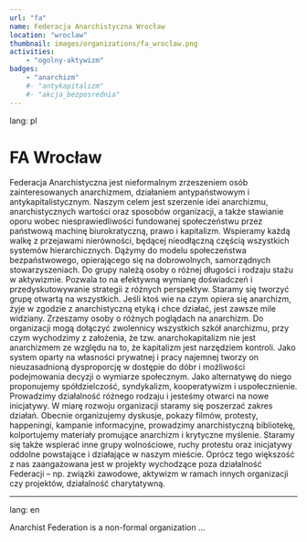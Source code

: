 ```yaml
---
url: "fa"
name: Federacja Anarchistyczna Wrocław
location: "wroclaw"
thumbnail: images/organizations/fa_wroclaw.png
activities:
    - "ogolny-aktywizm"
badges:
    - "anarchizm"
    #- "antykapitalizm"
    #- "akcja_bezposrednia"
---         
```

lang: pl

FA Wrocław
==========

Federacja Anarchistyczna jest nieformalnym zrzeszeniem osób zainteresowanych anarchizmem, działaniem antypaństwowym i antykapitalistycznym. Naszym celem jest szerzenie idei anarchizmu, anarchistycznych wartości oraz sposobów organizacji, a także stawianie oporu wobec niesprawiedliwości fundowanej społeczeństwu przez państwową machinę biurokratyczną, prawo i kapitalizm. Wspieramy każdą walkę z przejawami nierówności, będącej nieodłączną częścią wszystkich systemów hierarchicznych. Dążymy do modelu społeczeństwa bezpaństwowego, opierającego się na dobrowolnych, samorządnych stowarzyszeniach.
Do grupy należą osoby o różnej długości i rodzaju stażu w aktywizmie. Pozwala to na efektywną wymianę doświadczeń i przedyskutowywanie strategii z różnych perspektyw. Staramy się tworzyć grupę otwartą na wszystkich. Jeśli ktoś wie na czym opiera się anarchizm, żyje w zgodzie z anarchistyczną etyką i chce działać, jest zawsze mile widziany.
Zrzeszamy osoby o różnych poglądach na anarchizm. Do organizacji mogą dołączyć zwolennicy wszystkich szkół anarchizmu, przy czym wychodzimy z założenia, że tzw. anarchokapitalizm nie jest anarchizmem ze względu na to, że kapitalizm jest narzędziem kontroli. Jako system oparty na własności prywatnej i pracy najemnej tworzy on nieuzasadnioną dysproporcję w dostępie do dóbr i możliwości podejmowania decyzji o wymiarze społecznym. Jako alternatywę do niego proponujemy spółdzielczość, syndykalizm, kooperatywizm i uspołecznienie.
Prowadzimy działalność różnego rodzaju i jesteśmy otwarci na nowe inicjatywy. W miarę rozwoju organizacji staramy się poszerzać zakres działań. Obecnie organizujemy dyskusje, pokazy filmów, protesty, happeningi, kampanie informacyjne, prowadzimy anarchistyczną bibliotekę, kolportujemy materiały promujące anarchizm i krytyczne myślenie. Staramy się także wspierać inne grupy wolnościowe, ruchy protestu oraz inicjatywy oddolne powstające i działające w naszym mieście. Oprócz tego większość z nas zaangażowana jest w projekty wychodzące poza działalność Federacji – np. związki zawodowe, aktywizm w ramach innych organizacji czy projektów, działalność charytatywną.

---
lang: en

Anarchist Federation is a non-formal organization ...
